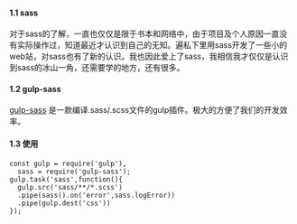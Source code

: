 #### 1.1 sass

对于sass的了解，一直也仅仅是限于书本和网络中，由于项目及个人原因一直没有实际操作过，知道最近才认识到自己的无知。遍私下里用sass开发了一些小的web站，对sass也有了新的认识。我也因此爱上了sass，我相信我才仅仅是认识到sass的冰山一角，还需要学的地方，还有很多。

#### 1.2 gulp-sass

[gulp-sass](https://www.npmjs.com/package/gulp-sass) 是一款编译.sass/.scss文件的gulp插件。极大的方便了我们的开发效率。

#### 1.3 使用

```
const gulp = require('gulp'),
  sass = require('gulp-sass');
gulp.task('sass',function(){
  gulp.src('sass/**/*.scss')
  .pipe(sass().on('error',sass.logError))
  .pipe(gulp.dest('css'))
});  
```